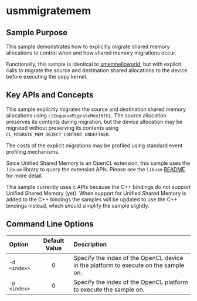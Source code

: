 # usmmigratemem

## Sample Purpose

This sample demonstrates how to explicitly migrate shared memory allocations to control when and how shared memory migrations occur.

Functionally, this sample is identical to [smemhelloworld](../300_smemhelloworld/README.md), but with explicit calls to migrate the source and destination shared allocations to the device before executing the copy kernel.

## Key APIs and Concepts

This sample explicitly migrates the source and destination shared memory allocations using `clEnqueueMigrateMemINTEL`.
The source allocation preserves its contents during migration, but the device allocation may be migrated without preserving its contents using `CL_MIGRATE_MEM_OBJECT_CONTENT_UNDEFINED`.

The costs of the explicit migrations may be profiled using standard event profiling mechanisms.

Since Unified Shared Memory is an OpenCL extension, this sample uses the `libusm` library to query the extension APIs.
Please see the `libusm` [README](../libusm/README.md) for more detail.

This sample currently uses c APIs because the C++ bindings do not support Unified Shared Memory (yet).
When support for Unified Shared Memory is added to the C++ bindings the samples will be updated to use the C++ bindings instead, which should simplify the sample slightly.

## Command Line Options

| Option | Default Value | Description |
|:--|:-:|:--|
| `-d <index>` | 0 | Specify the index of the OpenCL device in the platform to execute on the sample on.
| `-p <index>` | 0 | Specify the index of the OpenCL platform to execute the sample on.
